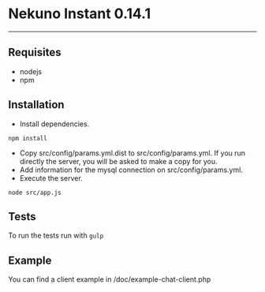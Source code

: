 # Nekuno Instant 0.14.1 #
-------------------------

## Requisites ##
* nodejs
* npm

## Installation ##
* Install dependencies.
```
npm install
```
* Copy src/config/params.yml.dist to src/config/params.yml. If you run directly the server, you will be asked to make a copy for you.
* Add information for the mysql connection on src/config/params.yml.
* Execute the server.
```
node src/app.js
```

## Tests ##
To run the tests run with `gulp`

## Example ##
You can find a client example in /doc/example-chat-client.php